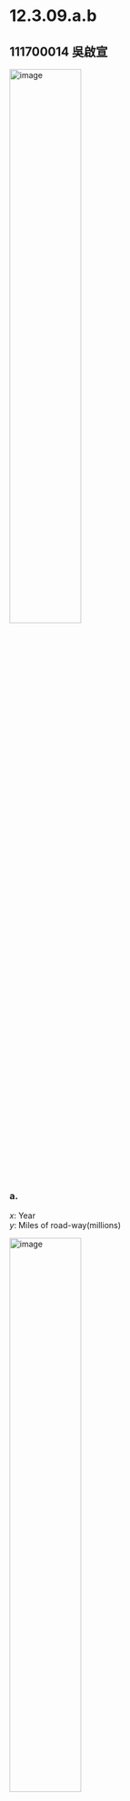 # 12.3.09.a.b
## 111700014 吳啟宣

<img src="https://github.com/HWTeng-Course/202402-Statistics/assets/162362263/68282119-45bb-4397-ae07-60f1665ad166" alt="image" width="50%"/>

### a.

$x$: Year\
$y$: Miles of road-way(millions)

<img src="https://github.com/HWTeng-Course/202402-Statistics/assets/162362263/b6506fde-5605-4469-a419-20ebcf70e952" alt="image" width="50%"/>

The scatter plot shows a steady, positive relation in roadway miles from 2000 to 2015, with a slight uptick in growth around 2011 to 2013.
### b.
Let $\hat{y}=a+bx$\
$S_{xx} = \sum_{i=1}^{} x_i^2 - n\bar{x}^2 =340$\
$S_{xy} = \sum_{i=1}^{} x_i y_i - n\bar{x}\bar{y}=7.85$

$b=\frac{S_{xy}}{S_{xx}}=0.0231$\
Substitute $\bar{y}=1.04125$ and $\bar{x}=7.5$ for $\hat{y}$ and $x$ in the  equation, we can get $a=0.868$.\
Then $\hat{y}=0.868+0.0231x$.



 1. $H_0:{\beta}=0$ vs $H_a:{{\beta}}\neq0$
 2. ${\alpha}=0.05$
 3. $t_{STAT}=\frac{b-0}{\sqrt{MSE/S_{xx}}}\sim{}t_{(n-2)}$
 4. $SSE=S_{yy}-\frac{(S_{xy})^2}{S_{xx}}=0.186375-0.181243=0.00513$\
    $MSE=\frac{SSE}{n-2}=0.00513/14=0.0003664$\
    $t^*=\frac{0.0231-0}{\sqrt{0.0003664/340}}=22.25$
 5. ${\alpha}/2=0.025$
    
    According to t table, $t_{14,0.025}=2.145$.
    
    Rejection region:{ t : t>2.145 or t<-2.145}
    
 6. Beacause $t^*$ falls in the rejection region, we reject $H_0$.
    
    Yes. The data indicate that there is a linear relationship between the number of miles of roadways and the year.
   
   
